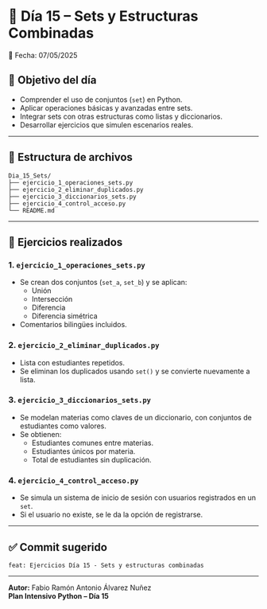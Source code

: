 # 📘 Día 15 – Sets y Estructuras Combinadas

📅 Fecha: 07/05/2025

## 🎯 Objetivo del día
- Comprender el uso de conjuntos (`set`) en Python.
- Aplicar operaciones básicas y avanzadas entre sets.
- Integrar sets con otras estructuras como listas y diccionarios.
- Desarrollar ejercicios que simulen escenarios reales.

---

## 📂 Estructura de archivos

```
Dia_15_Sets/
├── ejercicio_1_operaciones_sets.py
├── ejercicio_2_eliminar_duplicados.py
├── ejercicio_3_diccionarios_sets.py
├── ejercicio_4_control_acceso.py
└── README.md
```

---

## 🧪 Ejercicios realizados

### 1. `ejercicio_1_operaciones_sets.py`
- Se crean dos conjuntos (`set_a`, `set_b`) y se aplican:
  - Unión
  - Intersección
  - Diferencia
  - Diferencia simétrica
- Comentarios bilingües incluidos.

### 2. `ejercicio_2_eliminar_duplicados.py`
- Lista con estudiantes repetidos.
- Se eliminan los duplicados usando `set()` y se convierte nuevamente a lista.

### 3. `ejercicio_3_diccionarios_sets.py`
- Se modelan materias como claves de un diccionario, con conjuntos de estudiantes como valores.
- Se obtienen:
  - Estudiantes comunes entre materias.
  - Estudiantes únicos por materia.
  - Total de estudiantes sin duplicación.

### 4. `ejercicio_4_control_acceso.py`
- Se simula un sistema de inicio de sesión con usuarios registrados en un `set`.
- Si el usuario no existe, se le da la opción de registrarse.

---

## ✅ Commit sugerido

```
feat: Ejercicios Día 15 - Sets y estructuras combinadas
```

---

**Autor:** Fabio Ramón Antonio Álvarez Nuñez  
**Plan Intensivo Python – Día 15**
